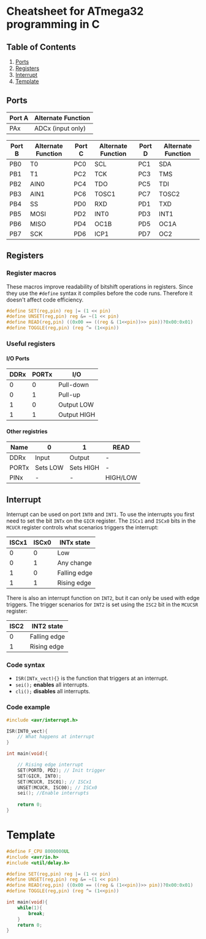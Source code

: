 # Cheatsheet for ATmega32 programming in C

## Table of Contents

1. [Ports](#ports)
2. [Registers](#registry-macros)
3. [Interrupt](#interrupt)
4. [Template](#template)


## Ports

| Port A | Alternate Function |
|---|---|
| PAx | ADCx (input only) |

| Port B | Alternate Function | Port C | Alternate Function | Port D | Alternate Function |
|---|---|---|---|---|---|
| PB0 | T0 | PC0 | SCL | PC1 | SDA |
| PB1 | T1 | PC2 | TCK | PC3 | TMS |
| PB2 | AIN0 | PC4 | TDO | PC5 | TDI |
| PB3 | AIN1 | PC6 | TOSC1 | PC7 | TOSC2 |
| PB4 | SS | PD0 | RXD | PD1 | TXD |
| PB5 | MOSI | PD2 | INT0 | PD3 | INT1 |
| PB6 | MISO | PD4 | OC1B | PD5 | OC1A |
| PB7 | SCK | PD6 | ICP1 | PD7 | OC2 |


## Registers

### Register macros

These macros improve readability of bitshift operations in registers. Since they use the `#define` syntax it compiles before the code runs. Therefore it doesn't affect code efficiency.

```c
#define SET(reg,pin) reg |= (1 << pin)
#define UNSET(reg,pin) reg &= ~(1 << pin)
#define READ(reg,pin) ((0x00 == ((reg & (1<<pin))>> pin))?0x00:0x01)
#define TOGGLE(reg,pin) (reg ^= (1<<pin))
```

### Useful registers

#### I/O Ports
| DDRx | PORTx | I/O |
|---|---|---|
| 0 | 0 | Pull-down |
| 0 | 1 | Pull-up |
| 1 | 0 | Output LOW |
| 1 | 1 | Output HIGH |

#### Other registries
| Name | 0 | 1 | READ |
|---|---|---|---|
| DDRx | Input | Output |-|
| PORTx | Sets LOW | Sets HIGH |-|
| PINx | - | - | HIGH/LOW |


## Interrupt

Interrupt can be used on port `INT0` and `INT1`. To use the interrupts you first need to set the bit `INTx` on the `GICR` register. The `ISCx1` and `ISCx0` bits in the `MCUCR` register controls what scenarios triggers the interrupt:

| ISCx1 | ISCx0 | INTx state |
|---|---|---|
| 0 | 0 | Low |
| 0 | 1 | Any change |
| 1 | 0 | Falling edge |
| 1 | 1 | Rising edge |

There is also an interrupt function on `INT2`, but it can only be used with edge triggers. The trigger scenarios for `INT2` is set using the `ISC2` bit in the `MCUCSR` register:

| ISC2 | INT2 state |
|---|---|
| 0 | Falling edge |
| 1 | Rising edge |


### Code syntax

- `ISR(INTx_vect){}` is the function that triggers at an interrupt.
- `sei();` **enables** all interrupts.
- `cli();` **disables** all interrupts.


### Code example

```c
#include <avr/interrupt.h>
```
```c
ISR(INT0_vect){
    // What happens at interrupt
}
```
```c
int main(void){

	// Rising edge interrupt
    SET(PORTD, PD2); // Init trigger
	SET(GICR, INT0);
	SET(MCUCR, ISC01); // ISCx1
	UNSET(MCUCR, ISC00); // ISCx0
	sei(); //Enable interrupts
	
	return 0;
}
```


# Template

```c
#define F_CPU 8000000UL
#include <avr/io.h>
#include <util/delay.h>

#define SET(reg,pin) reg |= (1 << pin)
#define UNSET(reg,pin) reg &= ~(1 << pin)
#define READ(reg,pin) ((0x00 == ((reg & (1<<pin))>> pin))?0x00:0x01)
#define TOGGLE(reg,pin) (reg ^= (1<<pin))

int main(void){
    while(1){
        break;
    }
	return 0;
}
```
